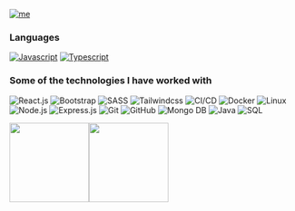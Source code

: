 [![me](https://img.shields.io/badge/Igwe%20Acha-FrontEnd%20Engineer-blue?style=for-the-badge&logo=ansible&logoColor=white)](https://github.com/maziigwe)

### Languages

[![Javascript](https://img.shields.io/badge/-JavaScript-000?&logo=javaScript)](https://github.com/adamalston?tab=repositories&q=&type=&language=javascript)
[![Typescript](https://img.shields.io/badge/-TypeScript-000?&logo=TypeScript&logoColor=007ACC)](https://github.com/adamalston?tab=repositories&q=&type=&language=javascript)
<!-- ![React](https://img.shields.io/badge/-React-000?&logo=React&logoColor=007ACC) -->

### Some of the technologies I have worked with

![React.js](https://img.shields.io/badge/-React.js-000?&logo=react) 
![Bootstrap](https://img.shields.io/badge/-Bootstrap-000?&logo=bootstrap) 
![SASS](https://img.shields.io/badge/-SASS-000?&logo=sass)
![Tailwindcss](https://img.shields.io/badge/-Tailwindcss-000?&logo=tailwind)
![CI/CD](https://img.shields.io/badge/-CI%2FCD-000?&logo=CircleCI&logoColor=888)
![Docker](https://img.shields.io/badge/-Docker-000?&logo=Docker)
![Linux](https://img.shields.io/badge/-Linux-000?&logo=Linux&logoColor=FCC624)
![Node.js](https://img.shields.io/badge/-Node.js-000?&logo=node.js)
![Express.js](https://img.shields.io/badge/-Express.js-000?&logo=express.js)
![Git](https://img.shields.io/badge/Git--000000?style=flat&logo=git&logoColor=F05032)
![GitHub](https://img.shields.io/badge/GitHub--000000?style=flat&logo=github&logoColor=FFFFFF)
![Mongo DB](https://img.shields.io/badge/MongoDB--000000?style=flat&logo=mongodb)
![Java](https://img.shields.io/badge/Java--000000?style=flat&logo=java)
![SQL](https://img.shields.io/badge/-SQL-000?&logo=MySQL&logoColor=4479A1)



<a href="https://www.adamalston.com/"><img height="140px" src="https://github-readme-stats.vercel.app/api?username=maziigwe&hide_title=true&hide_border=true&show_icons=true&include_all_commits=true&count_private=true&line_height=21&text_color=000&icon_color=000&bg_color=0,ea6161,ffc64d,fffc4d,52fa5a&theme=graywhite" /><!-- wi*quL3fcV --><img height="140px" weight="140px" src="https://github-readme-stats.vercel.app/api/top-langs/?username=maziigwe&hide=jupyter%20notebook,html&hide_title=true&hide_border=true&layout=compact&langs_count=10&exclude_repo=AI-Invasion2019,competitive-data-science&text_color=000&icon_color=fff&bg_color=0,52fa5a,4dfcff,c64dff&theme=graywhite" /></a>
